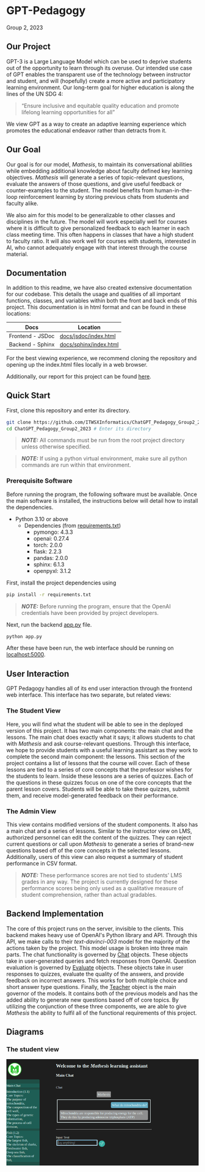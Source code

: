 # GPT-Pedagogy
Group 2, 2023

## Our Project

GPT-3 is a Large Language Model which can be used to deprive students out of the 
opportunity to learn through its overuse. Our intended use case of GPT enables the 
transparent use of the technology between instructor and student, and will (hopefully) 
create a more active and participatory learning environment. Our long-term goal for 
higher education is along the lines of the UN SDG 4:

> “Ensure inclusive and equitable quality education and promote lifelong 
> learning opportunities for all”

We view GPT as a way to create an adaptive learning experience which 
promotes the educational endeavor rather than detracts from it.

## Our Goal

Our goal is for our model, *Mathesis*, to maintain its conversational abilities while embedding
additional knowledge about faculty defined key learning objectives. *Mathesis* will
generate a series of topic-relevant questions, evaluate the answers of those questions, and give
useful feedback or counter-examples to the student. The model benefits from human-in-the-loop
reinforcement learning by storing previous chats from students and faculty alike.

We also aim for this model to be generalizable to other classes and disciplines in the future.
The model will work especially well for courses where it is difficult to give personalized
feedback to each learner in each class meeting time. This often happens in classes that have
a high student to faculty ratio. It will also work well for courses with students, interested
in AI, who cannot adequately engage with that interest through the course material.

## Documentation

In addition to this readme, we have also created extensive documentation for our codebase.
This details the usage and qualities of all important functions, classes, and variables within
both the front and back ends of this project.  This documentation is in html format and can be 
found in these locations:

| Docs             | Location                                         |
|------------------|--------------------------------------------------|
| Frontend - JSDoc | [docs/jsdoc/index.html](docs/jsdoc/index.html)   |
| Backend - Sphinx | [docs/sphinx/index.html](docs/sphinx/index.html) |

For the best viewing experience, we recommend cloning the repository and opening up the 
index.html files locally in a web browser.

Additionally, our report for this project can be found [here](docs/finalReport/out/gptPedagogyReport.pdf).

## Quick Start

First, clone this repository and enter its directory.

```bash
git clone https://github.com/ITWSXInformatics/ChatGPT_Pedagogy_Group2_2023 # Clone the repository
cd ChatGPT_Pedagogy_Group2_2023 # Enter its directory
```

> **_NOTE:_** All commands must be run from the root project directory unless otherwise specified.

> **_NOTE:_** If using a python virtual environment, make sure all python commands are run within that environment.
### Prerequisite Software

Before running the program, the following software must be available. Once the main software is
installed, the instructions below will detail how to install the dependencies.

* Python 3.10 or above
  * Dependencies (from [requirements.txt](requirements.txt))
    * pymongo: 4.3.3 
    * openai: 0.27.4 
    * torch: 2.0.0 
    * flask: 2.2.3 
    * pandas: 2.0.0 
    * sphinx: 6.1.3 
    * openpyxl: 3.1.2

First, install the project dependencies using

```bash
pip install -r requirements.txt
```

> **_NOTE:_** Before running the program, ensure that the OpenAI credentials have been provided
> by project developers.

Next, run the backend [app.py](app.py) file.

```bash
python app.py
```

After these have been run, the web interface should be running on [localhost:5000](https://localhost:5000).

## User Interaction

GPT Pedagogy handles all of its end user interaction through the frontend web interface.  This interface
has two separate, but related views:

### The Student View

Here, you will find what the student will be able to see in the deployed version of this project.
It has two main components: the main chat and the lessons.  The main chat does exactly what it says;
it allows students to chat with *Mathesis* and ask course-relevant questions.  Through this interface,
we hope to provide students with a useful learning assistant as they work to complete the second
main component: the lessons.  This section of the project contains a list of lessons that the course
will cover.  Each of these lessons are tied to a series of core concepts that the professor wishes
for the students to learn.  Inside these lessons are a series of quizzes.  Each of the questions
in these quizzes focus on one of the core concepts that the parent lesson covers.  Students will be
able to take these quizzes, submit them, and receive model-generated feedback on their performance.

### The Admin View

This view contains modified versions of the student components.  It also has a main chat and a 
series of lessons.  Similar to the instructor view on LMS, authorized personnel can edit the
content of the quizzes.  They can reject current questions or call upon *Mathesis* to generate
a series of brand-new questions based off of the core concepts in the selected lessons.  Additionally,
users of this view can also request a summary of student performance in CSV format.

> **_NOTE:_** These performance scores are not tied to students' LMS grades in any way.  The project
> is currently designed for these performance scores being only used as a qualitative measure of
> student comprehension, rather than actual gradables.

## Backend Implementation

The core of this project runs on the server, invisible to the clients.  This backend makes heavy
use of OpenAI's Python library and API.  Through this API, we make calls to their *text-davinci-003*
model for the majority of the actions taken by the project.  This model usage is broken into three
main parts.  The chat functionality is governed by [Chat](model/components.py) objects.  These objects
take in user-generated queries and fetch responses from OpenAI.  Question evaluation is governed by
[Evaluate](model/components.py) objects.  These objects take in user responses to quizzes, evaluate
the quality of the answers, and provide feedback on incorrect answers.  This works for both
multiple choice and short answer type questions.  Finally, the [Teacher](model/Teacher.py) object
is the main governor of the models.  It contains both of the previous models and has the added
ability to generate new questions based off of core topics.  By utilizing the conjunction of
these three components, we are able to give *Mathesis* the ability to fulfil all of the functional
requirements of this project.

## Diagrams

### The student view

![studentView](img/studentView.png)